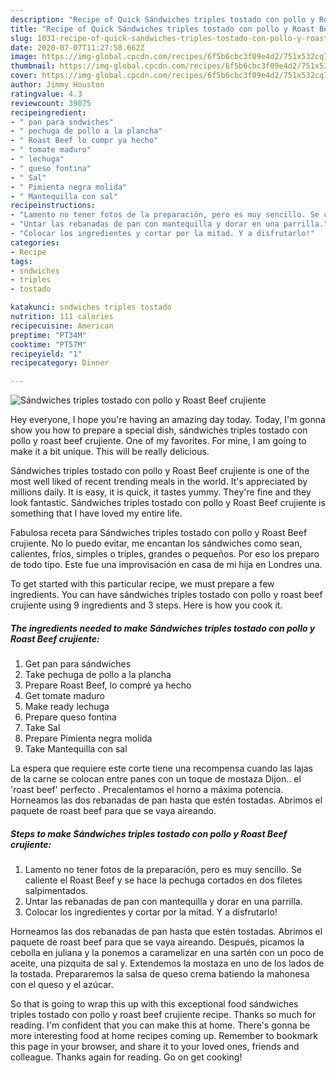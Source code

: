 ```yaml
---
description: "Recipe of Quick Sándwiches triples tostado con pollo y Roast Beef crujiente"
title: "Recipe of Quick Sándwiches triples tostado con pollo y Roast Beef crujiente"
slug: 1031-recipe-of-quick-sandwiches-triples-tostado-con-pollo-y-roast-beef-crujiente
date: 2020-07-07T11:27:58.662Z
image: https://img-global.cpcdn.com/recipes/6f5b6cbc3f09e4d2/751x532cq70/sandwiches-triples-tostado-con-pollo-y-roast-beef-crujiente-foto-principal.jpg
thumbnail: https://img-global.cpcdn.com/recipes/6f5b6cbc3f09e4d2/751x532cq70/sandwiches-triples-tostado-con-pollo-y-roast-beef-crujiente-foto-principal.jpg
cover: https://img-global.cpcdn.com/recipes/6f5b6cbc3f09e4d2/751x532cq70/sandwiches-triples-tostado-con-pollo-y-roast-beef-crujiente-foto-principal.jpg
author: Jimmy Houston
ratingvalue: 4.3
reviewcount: 39075
recipeingredient:
- " pan para sndwiches"
- " pechuga de pollo a la plancha"
- " Roast Beef lo compr ya hecho"
- " tomate maduro"
- " lechuga"
- " queso fontina"
- " Sal"
- " Pimienta negra molida"
- " Mantequilla con sal"
recipeinstructions:
- "Lamento no tener fotos de la preparación, pero es muy sencillo. Se caliente el Roast Beef y se hace la pechuga cortados en dos filetes salpimentados."
- "Untar las rebanadas de pan con mantequilla y dorar en una parrilla."
- "Colocar los ingredientes y cortar por la mitad. Y a disfrutarlo!"
categories:
- Recipe
tags:
- sndwiches
- triples
- tostado

katakunci: sndwiches triples tostado 
nutrition: 111 calories
recipecuisine: American
preptime: "PT34M"
cooktime: "PT57M"
recipeyield: "1"
recipecategory: Dinner

---
```



![Sándwiches triples tostado con pollo y Roast Beef crujiente](https://img-global.cpcdn.com/recipes/6f5b6cbc3f09e4d2/751x532cq70/sandwiches-triples-tostado-con-pollo-y-roast-beef-crujiente-foto-principal.jpg)

Hey everyone, I hope you're having an amazing day today. Today, I'm gonna show you how to prepare a special dish, sándwiches triples tostado con pollo y roast beef crujiente. One of my favorites. For mine, I am going to make it a bit unique. This will be really delicious.

Sándwiches triples tostado con pollo y Roast Beef crujiente is one of the most well liked of recent trending meals in the world. It's appreciated by millions daily. It is easy, it is quick, it tastes yummy. They're fine and they look fantastic. Sándwiches triples tostado con pollo y Roast Beef crujiente is something that I have loved my entire life.

Fabulosa receta para Sándwiches triples tostado con pollo y Roast Beef crujiente. No lo puedo evitar, me encantan los sándwiches como sean, calientes, fríos, simples o triples, grandes o pequeños. Por eso los preparo de todo tipo. Este fue una improvisación en casa de mi hija en Londres una.


To get started with this particular recipe, we must prepare a few ingredients. You can have sándwiches triples tostado con pollo y roast beef crujiente using 9 ingredients and 3 steps. Here is how you cook it.

<!--inarticleads1-->

##### The ingredients needed to make Sándwiches triples tostado con pollo y Roast Beef crujiente:

1. Get  pan para sándwiches
1. Take  pechuga de pollo a la plancha
1. Prepare  Roast Beef, lo compré ya hecho
1. Get  tomate maduro
1. Make ready  lechuga
1. Prepare  queso fontina
1. Take  Sal
1. Prepare  Pimienta negra molida
1. Take  Mantequilla con sal


La espera que requiere este corte tiene una recompensa cuando las lajas de la carne se colocan entre panes con un toque de mostaza Dijon.. el &#39;roast beef&#39; perfecto . Precalentamos el horno a máxima potencia. Horneamos las dos rebanadas de pan hasta que estén tostadas. Abrimos el paquete de roast beef para que se vaya aireando. 

<!--inarticleads2-->

##### Steps to make Sándwiches triples tostado con pollo y Roast Beef crujiente:

1. Lamento no tener fotos de la preparación, pero es muy sencillo. Se caliente el Roast Beef y se hace la pechuga cortados en dos filetes salpimentados.
1. Untar las rebanadas de pan con mantequilla y dorar en una parrilla.
1. Colocar los ingredientes y cortar por la mitad. Y a disfrutarlo!


Horneamos las dos rebanadas de pan hasta que estén tostadas. Abrimos el paquete de roast beef para que se vaya aireando. Después, picamos la cebolla en juliana y la ponemos a caramelizar en una sartén con un poco de aceite, una pizquita de sal y. Extendemos la mostaza en uno de los lados de la tostada. Prepararemos la salsa de queso crema batiendo la mahonesa con el queso y el azúcar. 

So that is going to wrap this up with this exceptional food sándwiches triples tostado con pollo y roast beef crujiente recipe. Thanks so much for reading. I'm confident that you can make this at home. There's gonna be more interesting food at home recipes coming up. Remember to bookmark this page in your browser, and share it to your loved ones, friends and colleague. Thanks again for reading. Go on get cooking!
